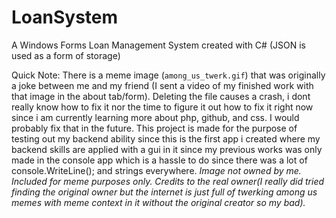 # LoanSystem

 A Windows Forms Loan Management System created with C# (JSON is used as a form of storage)


 Quick Note: There is a meme image (`among_us_twerk.gif`) that was originally a joke between me and my friend (I sent a video of my finished work with that image in the about tab/form). Deleting the file causes a crash, i dont really know how to fix it nor the time to figure it out how to fix it right now since i am currently learning more about php, github, and css. I would probably fix that in the future. This project is made for the purpose of testing out my backend ability since this is the first app i created where my backend skills are applied with a gui in it since my previous works was only made in the console app which is a hassle to do since there was a lot of console.WriteLine(); and strings everywhere. *Image not owned by me. Included for meme purposes only. Credits to the real owner(I really did tried finding the original owner but the internet is just full of twerking among us memes with meme context in it without the original creator so my bad).*
